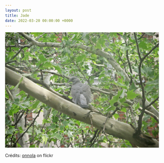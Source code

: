 ```yaml
---
layout: post
title: Jade
date: 2022-03-20 00:00:00 +0000
---
```


![Jade](/images/2022-03-20.jpg)

Crédits: [onnola](https://www.flickr.com/people/30845644@N04/) on flickr
